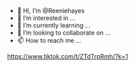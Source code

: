 - 👋 Hi, I’m @Reeniehayes
- 👀 I’m interested in ...
- 🌱 I’m currently learning ...
- 💞️ I’m looking to collaborate on ...
- 📫 How to reach me ...

<!---
Reeniehayes/Reeniehayes is a ✨ nurse/dancer✨ repository because its `README.md` (this file) appears on your GitHub profile.
You can click the Preview link to take a look at your changes.
--->
https://www.tiktok.com/t/ZTdTrpRmh/?k=1
